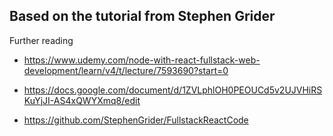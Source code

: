 ## Based on the tutorial from Stephen Grider

Further reading

- https://www.udemy.com/node-with-react-fullstack-web-development/learn/v4/t/lecture/7593690?start=0

- https://docs.google.com/document/d/1ZVLphlOH0PEOUCd5v2UJVHiRSKuYjJI-AS4xQWYXmq8/edit

- https://github.com/StephenGrider/FullstackReactCode
